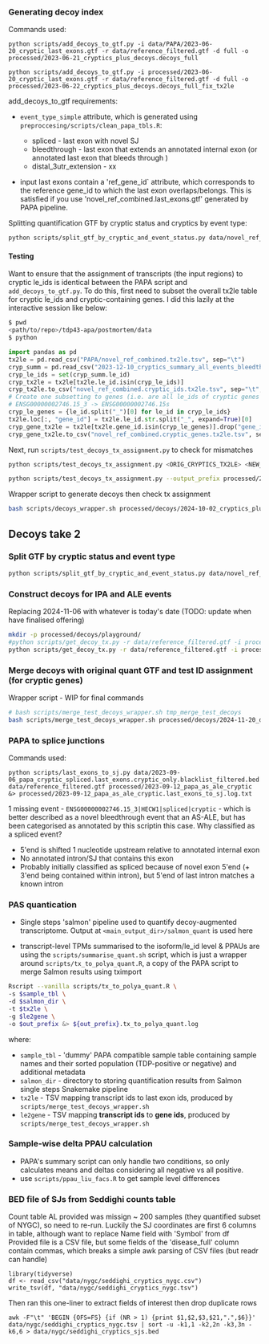 ### Generating decoy index

Commands used:

`python scripts/add_decoys_to_gtf.py -i data/PAPA/2023-06-20_cryptic_last_exons.gtf -r data/reference_filtered.gtf -d full -o processed/2023-06-21_cryptics_plus_decoys.decoys_full`

`python scripts/add_decoys_to_gtf.py -i processed/2023-06-20_cryptic_last_exons.gtf -r data/reference_filtered.gtf -d full -o processed/2023-06-22_cryptics_plus_decoys.decoys_full_fix_tx2le`

add_decoys_to_gtf requirements:

- `event_type_simple` attribute, which is generated using `preproccesing/scripts/clean_papa_tbls.R`:

  - spliced - last exon with novel SJ
  - bleedthrough - last exon that extends an annotated internal exon (or annotated last exon that bleeds through )
  - distal_3utr_extension - xx

- input last exons contain a 'ref_gene_id` attribute, which corresponds to the reference gene_id to which the last exon overlaps/belongs. This is satisfied if you use 'novel_ref_combined.last_exons.gtf' generated by PAPA pipeline.

Splitting quantification GTF by cryptic status and cryptics by event type:

```bash
python scripts/split_gtf_by_cryptic_and_event_status.py data/novel_ref_combined.quant.last_exons.gtf data/2023-12-10_cryptics_summary_all_events_bleedthrough_manual_validation.tsv processed/decoys/novel_ref_combined.quant
```

#### Testing

Want to ensure that the assignment of transcripts (the input regions) to cryptic le_ids is identical between the PAPA script and `add_decoys_to_gtf.py`. To do this, first need to subset the overall tx2le table for cryptic le_ids and cryptic-containing genes. I did this lazily at the interactive session like below: 

```bash
$ pwd
<path/to/repo>/tdp43-apa/postmortem/data
$ python
```

```python
import pandas as pd
tx2le = pd.read_csv("PAPA/novel_ref_combined.tx2le.tsv", sep="\t")
cryp_summ = pd.read_csv("2023-12-10_cryptics_summary_all_events_bleedthrough_manual_validation.tsv", sep="\t")
cryp_le_ids = set(cryp_summ.le_id)
cryp_tx2le = tx2le[tx2le.le_id.isin(cryp_le_ids)]
cryp_tx2le.to_csv("novel_ref_combined.cryptic_ids.tx2le.tsv", sep="\t", index=False, header=True)
# Create one subsetting to genes (i.e. are all le_ids of cryptic genes identical?)
# ENSG00000002746.15_3 -> ENSG00000002746.15s
cryp_le_genes = {le_id.split("_")[0] for le_id in cryp_le_ids} 
tx2le.loc[:, "gene_id"] = tx2le.le_id.str.split("_", expand=True)[0]
cryp_gene_tx2le = tx2le[tx2le.gene_id.isin(cryp_le_genes)].drop("gene_id")
cryp_gene_tx2le.to_csv("novel_ref_combined.cryptic_genes.tx2le.tsv", sep="\t", index=False, header=True)
```

Next, run `scripts/test_decoys_tx_assignment.py` to check for mismatches

```bash
python scripts/test_decoys_tx_assignment.py <ORIG_CRYPTICS_TX2LE> <NEW_CRYPTICS_TX2LE>
```

```bash
python scripts/test_decoys_tx_assignment.py --output_prefix processed/2024-09-30_cryptics_decoys.cryptic_ids --metadata_file data/2023-12-10_cryptics_summary_all_events_bleedthrough_manual_validation.tsv data/novel_ref_combined.cryptic_ids.tx2le.tsv processed/2023-09-26_cryptics_plus_decoys.full.tx2le.tsv
```

Wrapper script to generate decoys then check tx assignment

```bash
bash scripts/decoys_wrapper.sh processed/decoys/2024-10-02_cryptics_plus_decoys.full
```

## Decoys take 2

### Split GTF by cryptic status and event type

```bash
python scripts/split_gtf_by_cryptic_and_event_status.py data/novel_ref_combined.quant.last_exons.gtf data/2023-12-10_cryptics_summary_all_events_bleedthrough_manual_validation.tsv processed/decoys/novel_ref_combined.quant
```

### Construct decoys for IPA and ALE events

Replacing 2024-11-06 with whatever is today's date (TODO: update when have finalised offering)

```bash
mkdir -p processed/decoys/playground/
#python scripts/get_decoy_tx.py -r data/reference_filtered.gtf -i processed/decoys/novel_ref_combined.quant.cryptics.ipa.ids.gtf -a processed/decoys/novel_ref_combined.quant.cryptics.ale.ids.gtf -o processed/decoys/playground/2024-11-06_decoys
python scripts/get_decoy_tx.py -r data/reference_filtered.gtf -i processed/decoys/novel_ref_combined.quant.cryptics.ipa.ids.gtf -a processed/decoys/novel_ref_combined.quant.cryptics.ale.ids.gtf -o processed/decoys/2024-11-20_cryptics_plus_decoys &> processed/decoys/2024-10-20_get_decoy_tx.log.stderr.txt
```

### Merge decoys with original quant GTF and test ID assignment (for cryptic genes)

Wrapper script - WIP for final commands

```bash
# bash scripts/merge_test_decoys_wrapper.sh tmp_merge_test_decoys
bash scripts/merge_test_decoys_wrapper.sh processed/decoys/2024-11-20_decoys_novel_ref_combined.quant &> processed/decoys/2024-11-20_merge_test_decoys_wrapper.log.txt
```

### PAPA to splice junctions


Commands used:

`python scripts/last_exons_to_sj.py data/2023-09-06_papa_cryptic_spliced.last_exons.cryptic_only.blacklist_filtered.bed data/reference_filtered.gtf processed/2023-09-12_papa_as_ale_cryptic &> processed/2023-09-12_papa_as_ale_cryptic.last_exons_to_sj.log.txt`

1 missing event - `ENSG00000002746.15_3|HECW1|spliced|cryptic` - which is better described as a novel bleedthrough event that an AS-ALE, but has been categorised as annotated by this scriptin this case. Why classified as a spliced event?

- 5'end is shifted 1 nucleotide upstream relative to annotated internal exon
- No annotated intron/SJ that contains this exon
- Probably initially classified as spliced because of novel exon 5'end (+ 3'end being contained within intron), but 5'end of last intron matches a known intron

### PAS quantication

- Single steps 'salmon' pipeline used to quantify decoy-augmented transcriptome. Output at `<main_output_dir>/salmon_quant` is used here

- transcript-level TPMs summarised to the isoform/le_id level & PPAUs are using the `scripts/summarise_quant.sh` script, which is just a wrapper around `scripts/tx_to_polya_quant.R`, a copy of the PAPA script to merge Salmon results using tximport

```bash
Rscript --vanilla scripts/tx_to_polya_quant.R \
-s $sample_tbl \
-d $salmon_dir \
-t $tx2le \
-g $le2gene \
-o $out_prefix &> ${out_prefix}.tx_to_polya_quant.log
```

where:

- `sample_tbl` - 'dummy' PAPA compatible sample table containing sample names and their sorted population (TDP-positive or negative) and additional metadata
- `salmon_dir` - directory to storing quantification results from Salmon single steps Snakemake pipeline
- `tx2le` - TSV mapping transcript ids to last exon ids, produced by `scripts/merge_test_decoys_wrapper.sh`
- `le2gene` - TSV mapping **transcript ids** to **gene ids**, produced by `scripts/merge_test_decoys_wrapper.sh`

### Sample-wise delta PPAU calculation

- PAPA's summary script can only handle two conditions, so only calculates means and deltas considering all negative vs all positive. 
- use `scripts/ppau_liu_facs.R` to get sample level differences

### BED file of SJs from Seddighi counts table

Count table AL provided was missign ~ 200 samples (they quantified subset of NYGC), so need to re-run.
Luckily the SJ coordinates are first 6 columns in table, although want to replace Name field with 'Symbol' from df
Provided file is a CSV file, but some fields of the 'disease_full' column contain commas, which breaks a simple awk parsing of CSV files (but readr can handle)

```{r}
library(tidyverse)
df <- read_csv("data/nygc/seddighi_cryptics_nygc.csv")
write_tsv(df, "data/nygc/seddighi_cryptics_nygc.tsv")
``` 

Then ran this one-liner to extract fields of interest then drop duplicate rows

`awk -F"\t" 'BEGIN {OFS=FS} {if (NR > 1) {print $1,$2,$3,$21,".",$6}}' data/nygc/seddighi_cryptics_nygc.tsv | sort -u -k1,1 -k2,2n -k3,3n -k6,6 > data/nygc/seddighi_cryptics_sjs.bed`
